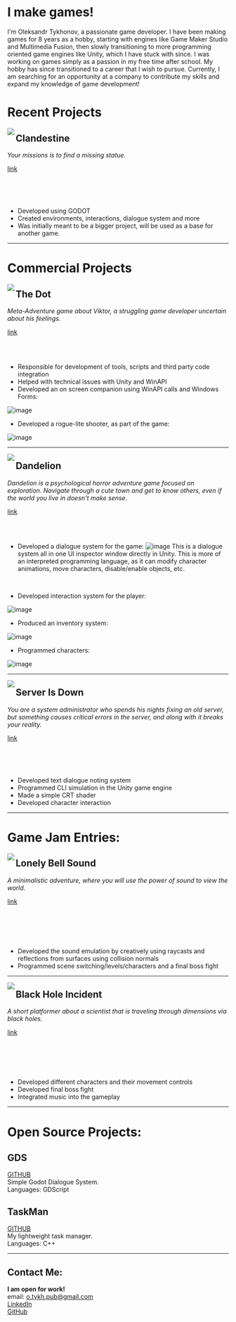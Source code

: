 # I make games!

I'm Oleksandr Tykhonov, a passionate game developer. I have been making games for 8 years as a hobby, starting with engines like Game Maker Studio and Multimedia Fusion, then slowly transitioning to more programming oriented game engines like Unity, which I have stuck with since. I was working on games simply as a passion in my free time after school. My hobby has since transitioned to a career that I wish to pursue. Currently, I am searching for an opportunity at a company to contribute my skills and expand my knowledge of game development! 

# Recent Projects

<img align="left" src="https://github.com/otykh/otykh.github.io/assets/102185236/fd158771-7adf-45ff-be2e-c707844fffd4" />


## Clandestine
*Your missions is to find a missing statue.*

[link](https://alextykh.itch.io/clandestine)

<br/><br/><br/>

* Developed using GODOT
* Created environments, interactions, dialogue system and more
* Was initially meant to be a bigger project, will be used as a base for another game.

---

# Commercial Projects

<img align="left" src="https://github.com/otykh/otykh.github.io/assets/102185236/921c86cd-8a17-43ca-80cf-75cde20b9c6d" />

## The Dot
*Meta-Adventure game about Viktor, a struggling game developer uncertain about his feelings.*

[link](https://store.steampowered.com/app/2113680/The_Dot/)

<br/><br/>

* Responsible for development of tools, scripts and third party code integration
* Helped with technical issues with Unity and WinAPI
* Developed an on screen companion using WinAPI calls and Windows Forms:

![image](https://github.com/otykh/otykh.github.io/assets/102185236/e2f10eae-9514-4d77-bb61-248026f3baf1)

* Developed a rogue-lite shooter, as part of the game:

![image](https://github.com/otykh/otykh.github.io/assets/102185236/9013e223-a867-4ecc-9a57-3d48f44de0f2)


---

<img align="left" src="https://github.com/otykh/otykh.github.io/assets/102185236/f16f52fc-9f4f-4835-8a4f-322f6af51b11" />

## Dandelion
*Dandelion is a psychological horror adventure game focused on exploration. Navigate through a cute town and get to know others, even if the world you live in doesn't make sense.*

[link](https://store.steampowered.com/app/1683500/Dandelion/)

<br/><br/>

* Developed a dialogue system for the game:
  ![image](https://github.com/otykh/otykh.github.io/assets/102185236/e821b011-60b0-4c26-b69c-e95b2cbf47e1)
  This is a dialogue system all in one UI inspector window directly in Unity. This is more of an interpreted programming language, as it can modify character animations, move characters, disable/enable objects, etc.
<br>

* Developed interaction system for the player:

![image](https://github.com/otykh/otykh.github.io/assets/102185236/298c4a64-2cf4-4a94-82f0-bd9d2f745104)

* Produced an inventory system:

![image](https://github.com/otykh/otykh.github.io/assets/102185236/f4a135a8-730b-4c1b-8ac1-ee8cffe112fb)
* Programmed characters:

![image](https://github.com/otykh/otykh.github.io/assets/102185236/a15bdbaf-2b96-4174-ab3e-70d588c05f0d)


---

<img align="left" src="https://github.com/otykh/otykh.github.io/assets/102185236/aabc484d-12b2-4add-be78-5f4acf2a46b3" />

## Server Is Down
*You are a system administrator who spends his nights fixing an old server, but something causes critical errors in the server, and along with it breaks your reality.*

[link](https://store.steampowered.com/app/1377850/Server_is_Down/)

<br/><br/><br/>

* Developed text dialogue noting system
* Programmed CLI simulation in the Unity game engine
* Made a simple CRT shader
* Developed character interaction

---

# Game Jam Entries:

<img align="left" src="https://github.com/otykh/otykh.github.io/assets/102185236/55e88afd-4d89-4eca-a1dd-721d93652713" />

## Lonely Bell Sound

*A minimalistic adventure, where you will use the power of sound to view the world.*

[link](https://alextykh.itch.io/lonely-bell-sound)

<br/><br/><br/><br/>

* Developed the sound emulation by creatively using raycasts and reflections from surfaces using collision normals
* Programmed scene switching/levels/characters and a final boss fight

---

<img align="left" src="https://github.com/otykh/otykh.github.io/assets/102185236/a22d5fff-97a3-45ea-b980-bc9d5f100cfd" />

## Black Hole Incident

*A short platformer about a scientist that is traveling through dimensions via black holes.*

[link](https://alextykh.itch.io/black-hole-incident)

<br/><br/><br/><br/>

* Developed different characters and their movement controls
* Developed final boss fight
* Integrated music into the gameplay

---

# Open Source Projects:

## GDS
[GITHUB](https://github.com/otykh/gds)\
Simple Godot Dialogue System.\
Languages: GDScript

## TaskMan
[GITHUB](https://github.com/otykh/TaskMan)\
My lightweight task manager.\
Languages: C++

---

## Contact Me:
**I am open for work!**\
email: [o.tykh.pub@gmail.com](mailto:o.tykh.pub@gmail.com)\
[LinkedIn](https://www.linkedin.com/in/oleksandr-tykhonov-b12981246/)\
[GitHub](https://github.com/otykh)

